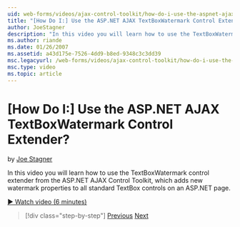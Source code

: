 ```yaml
---
uid: web-forms/videos/ajax-control-toolkit/how-do-i-use-the-aspnet-ajax-textboxwatermark-control-extender
title: "[How Do I:] Use the ASP.NET AJAX TextBoxWatermark Control Extender? | Microsoft Docs"
author: JoeStagner
description: "In this video you will learn how to use the TextBoxWatermark control extender from the ASP.NET AJAX Control Toolkit, which adds new watermark properties to a..."
ms.author: riande
ms.date: 01/26/2007
ms.assetid: a43d175e-7526-4dd9-b8ed-9348c3c3dd39
msc.legacyurl: /web-forms/videos/ajax-control-toolkit/how-do-i-use-the-aspnet-ajax-textboxwatermark-control-extender
msc.type: video
ms.topic: article
---
```

# [How Do I:] Use the ASP.NET AJAX TextBoxWatermark Control Extender?

by [Joe Stagner](https://github.com/JoeStagner)

In this video you will learn how to use the TextBoxWatermark control extender from the ASP.NET AJAX Control Toolkit, which adds new watermark properties to all standard TextBox controls on an ASP.NET page.

[&#9654; Watch video (6 minutes)](https://channel9.msdn.com/Blogs/ASP-NET-Site-Videos/how-do-i-use-the-aspnet-ajax-textboxwatermark-control-extender)

> [!div class="step-by-step"]
> [Previous](how-do-i-use-the-aspnet-ajax-cascadingdropdown-control-extender.md)
> [Next](how-do-i-use-the-aspnet-ajax-popup-control-extender.md)
